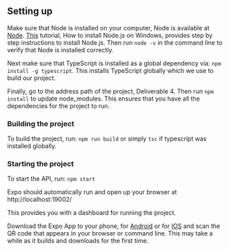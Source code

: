 ## Setting up

Make sure that Node is installed on your computer, Node is available at [Node](https://nodejs.org/en/). [This](https://www.guru99.com/download-install-node-js.html) tutorial, How to install Node.js on Windows, provides step by step instructions to install Node.js. Then run `node -v` in the command line to verify that Node is installed correctly.

Next make sure that TypeScript is installed as a global dependency via: `npm install -g typescript`. This installs TypeScript globally which we use to build our project. 

Finally, go to the address path of the project, Deliverable 4. Then run `npm install` to update node_modules. This ensures that you have all the dependencies for the project to run.

### Building the project
To build the project, run: `npm run build` or simply `tsc` if typescript was installed globally.

### Starting the project
To start the API, run: `npm start`  

Expo should automatically run and open up your browser at http://localhost:19002/

This provides you with a dashboard for running the project. 

Download the Expo App to your phone, for [Android](https://play.google.com/store/apps/details?id=host.exp.exponent&referrer=www) or for [IOS](https://apps.apple.com/app/apple-store/id982107779) and scan the QR code that appears in your browser or command line. This may take a while as it builds and downloads for the first time.
